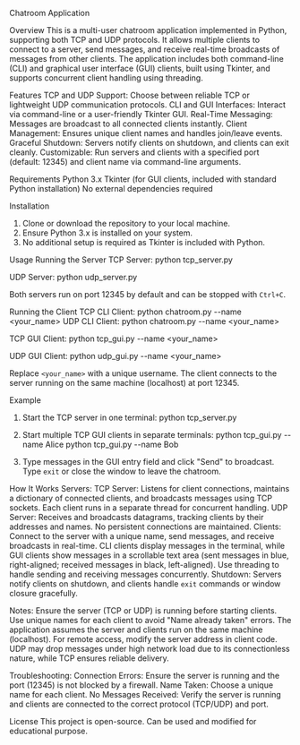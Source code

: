 Chatroom Application

Overview
This is a multi-user chatroom application implemented in Python, supporting both TCP and UDP protocols. It allows multiple clients to connect to a server, send messages, and receive real-time broadcasts of messages from other clients. The application includes both command-line (CLI) and graphical user interface (GUI) clients, built using Tkinter, and supports concurrent client handling using threading.

Features
TCP and UDP Support: Choose between reliable TCP or lightweight UDP communication protocols.
CLI and GUI Interfaces: Interact via command-line or a user-friendly Tkinter GUI.
Real-Time Messaging: Messages are broadcast to all connected clients instantly.
Client Management: Ensures unique client names and handles join/leave events.
Graceful Shutdown: Servers notify clients on shutdown, and clients can exit cleanly.
Customizable: Run servers and clients with a specified port (default: 12345) and client name via command-line arguments.

Requirements
Python 3.x
Tkinter (for GUI clients, included with standard Python installation)
No external dependencies required

Installation
1. Clone or download the repository to your local machine.
2. Ensure Python 3.x is installed on your system.
3. No additional setup is required as Tkinter is included with Python.

Usage
Running the Server
TCP Server:
    python tcp_server.py
 
UDP Server:
  python udp_server.py

Both servers run on port 12345 by default and can be stopped with `Ctrl+C`.

Running the Client
TCP CLI Client:
  python chatroom.py --name <your_name>
UDP CLI Client:
   python chatroom.py --name <your_name>

TCP GUI Client:
  python tcp_gui.py --name <your_name>
 
UDP GUI Client:
  python udp_gui.py --name <your_name>

Replace `<your_name>` with a unique username. The client connects to the server running on the same machine (localhost) at port 12345.

Example
1. Start the TCP server in one terminal:
   python tcp_server.py


2. Start multiple TCP GUI clients in separate terminals:
   python tcp_gui.py --name Alice
   python tcp_gui.py --name Bob


3. Type messages in the GUI entry field and click "Send" to broadcast. Type `exit` or close the window to leave the chatroom.

How It Works
Servers:
TCP Server: Listens for client connections, maintains a dictionary of connected clients, and broadcasts messages using TCP sockets. Each client runs in a separate thread for concurrent handling.
UDP Server: Receives and broadcasts datagrams, tracking clients by their addresses and names. No persistent connections are maintained.
Clients:
  Connect to the server with a unique name, send messages, and receive broadcasts in real-time.
  CLI clients display messages in the terminal, while GUI clients show messages in a scrollable text area (sent messages in blue, right-aligned; received messages in black, left-aligned).
  Use threading to handle sending and receiving messages concurrently.
Shutdown: Servers notify clients on shutdown, and clients handle `exit` commands or window closure gracefully.

Notes:
Ensure the server (TCP or UDP) is running before starting clients.
Use unique names for each client to avoid "Name already taken" errors.
The application assumes the server and clients run on the same machine (localhost). For remote access, modify the server address in client code.
UDP may drop messages under high network load due to its connectionless nature, while TCP ensures reliable delivery.

Troubleshooting:
Connection Errors: Ensure the server is running and the port (12345) is not blocked by a firewall.
Name Taken: Choose a unique name for each client.
No Messages Received: Verify the server is running and clients are connected to the correct protocol (TCP/UDP) and port.

License
This project is open-source. Can be used and modified for educational purpose.

